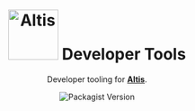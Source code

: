 <h1 align="center"><img src="https://make.hmn.md/altis/Altis-logo.svg" width="89" alt="Altis" /> Developer Tools</h1>

<p align="center">Developer tooling for <strong><a href="https://altis-dxp.com/">Altis</a></strong>.</p>

<p align="center"><img alt="Packagist Version" src="https://img.shields.io/packagist/v/altis/dev-tools.svg"></p>
